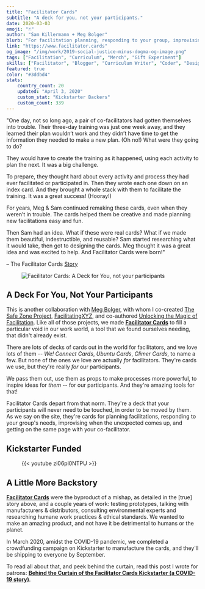 ```yaml
---
title: "Facilitator Cards"
subtitle: "A deck for you, not your participants."
date: 2020-03-03
emoji: "🃏"
author: "Sam Killermann + Meg Bolger"
blurb: "For facilitation planning, responding to your group, improvising when the unexpected comes up, and getting on the same page as your co-facilitator."
link: "https://www.facilitator.cards"
og_image: "/img/work/2019-social-justice-minus-dogma-og-image.png"
tags: ["Facilitation", "Curriculum", "Merch", "Gift Experiment"]
skills: ["Facilitator", "Blogger", "Curriculum Writer", "Coder", "Designer", "Videographer"]
featured: true
color: "#3ddbd4"
stats:
    country_count: 20
    updated: "April 3, 2020"
    custom_stat: "Kickstarter Backers"
    custom_count: 339
---
```


"One day, not so long ago, a pair of co-facilitators had gotten themselves into trouble. Their three-day training was just one week away, and they learned their plan wouldn’t work and they didn’t have time to get the information they needed to make a new plan. (Oh no!) What were they going to do?‌

They would have to create the training as it happened, using each activity to plan the next. It was a big challenge.

To prepare, they thought hard about every activity and process they had ever facilitated or participated in. Then they wrote each one down on an index card. And they brought a whole stack with them to facilitate the training. It was a great success! (Hooray!)

For years, Meg & Sam continued remaking these cards, even when they weren’t in trouble. The cards helped them be creative and made planning new facilitations easy and fun.

Then Sam had an idea. What if these were real cards? What if we made them beautiful, indestructible, and reusable? Sam started researching what it would take, then got to designing the cards. Meg thought it was a great idea and was excited to help. And Facilitator Cards were born!"

– The Facilitator Cards [Story](https://www.facilitator.cards/story/)

<figure class="work--sample work-shadow"><img alt="Facilitator Cards: A Deck for You, not your participants" src="/img/work/2020-facilitator-cards-og-image.png" class="ultra-wide"></figure>

## A Deck For You, Not Your Participants

This is another collaboration with [Meg Bolger](https://megbolger.com), with whom I co-created [The Safe Zone Project](https://thesafezoneproject.com), [FacilitatingXYZ](http://facilitating.xyz), and co-authored [Unlocking the Magic of Facilitation](http://facilitationmagic.com). Like all of those projects, we made [**Facilitator Cards**](https://www.facilitator.cards) to fill a particular void in our work world, a tool that we found ourselves needing, that didn't already exist.

There are lots of decks of cards out in the world for facilitators, and we love lots of them -- _We! Connect Cards_, _Ubuntu Cards_, _Climer Cards_, to name a few. But none of the ones we love are actually _for_ facilitators. They're cards we use, but they're really _for_ our participants. 

We pass them out, use them as props to make processes more powerful, to inspire ideas for _them_ -- for our participants. And they're amazing tools for that!

Facilitator Cards depart from that norm. They're a deck that your participants will never need to be touched, in order to be moved by them. As we say on the site, they're cards for planning facilitations, responding to your group's needs, improvising when the unexpected comes up, and getting on the same page with your co-facilitator.

## Kickstarter Funded

<figure class="work--sample video ultra-wide">{{< youtube zi06pl0NTPU >}}</figure>

## A Little More Backstory

[**Facilitator Cards**](https://www.facilitator.cards) were the byproduct of a mishap, as detailed in the [true] story above, and a couple years of work: testing prototypes, talking with manufacturers & distributors, consulting environmental experts and researching humane work practices & ethical standards. We wanted to make an amazing product, and not have it be detrimental to humans or the planet.

In March 2020, amidst the COVID-19 pandemic, we completed a crowdfunding campaign on Kickstarter to manufacture the cards, and they'll be shipping to everyone by September.

To read all about that, and peek behind the curtain, read this post I wrote for patrons: [**Behind the Curtain of the Facilitator Cards Kickstarter (a COVID-19 story)**](https://www.patreon.com/posts/behind-curtain-35428440).